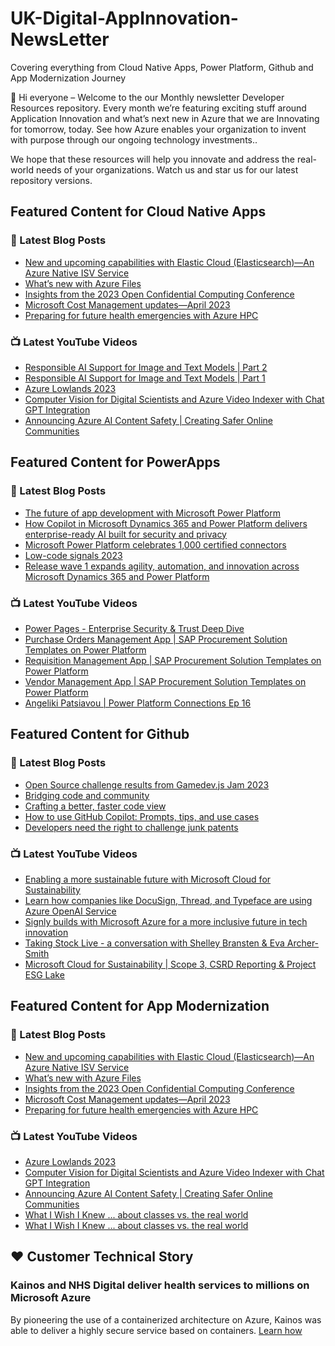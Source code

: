 # UK-Digital-AppInnovation-NewsLetter

Covering everything from Cloud Native Apps, Power Platform, Github and App Modernization Journey

👋 Hi everyone – Welcome to the our Monthly newsletter Developer Resources repository. Every month we’re featuring exciting stuff around Application Innovation and what’s next new in Azure that we are Innovating for tomorrow, today. See how Azure enables your organization to invent with purpose through our ongoing technology investments..


We hope that these resources will help you innovate and address the real-world needs of your organizations. Watch us and star us for our latest repository versions.

## Featured Content for Cloud Native Apps


### 📝 Latest Blog Posts

    
<!-- BLOGCNA:START -->
- [New and upcoming capabilities with Elastic Cloud (Elasticsearch)—An Azure Native ISV Service](https://azure.microsoft.com/blog/new-and-upcoming-capabilities-with-elastic-cloud-elasticsearch-an-azure-native-isv-service/)
- [What’s new with Azure Files](https://azure.microsoft.com/blog/what-s-new-with-azure-files/)
- [Insights from the 2023 Open Confidential Computing Conference](https://azure.microsoft.com/blog/insights-from-the-2023-open-confidential-computing-conference/)
- [Microsoft Cost Management updates—April 2023](https://azure.microsoft.com/blog/microsoft-cost-management-updates-april-2023/)
- [Preparing for future health emergencies with Azure HPC ](https://azure.microsoft.com/blog/preparing-for-future-health-emergencies-with-azure-hpc/)
<!-- BLOGCNA:END -->

### 📺 Latest YouTube Videos

 
<!-- YOUTUBECNA:START -->
- [Responsible AI Support for Image and Text Models | Part 2](https://www.youtube.com/watch?v=q253vXU5c0o)
- [Responsible AI Support for Image and Text Models | Part 1](https://www.youtube.com/watch?v=mgVIWloMOQs)
- [Azure Lowlands 2023](https://www.youtube.com/watch?v=826WX0GUPc4)
- [Computer Vision for Digital Scientists and Azure Video Indexer with Chat GPT Integration](https://www.youtube.com/watch?v=15mOqe-r8rM)
- [Announcing Azure AI Content Safety | Creating Safer Online Communities](https://www.youtube.com/watch?v=o7fn-WvKfs8)
<!-- YOUTUBECNA:END -->

##  Featured Content for PowerApps
### 📝 Latest Blog Posts
<!-- BLOGPOWER:START -->
- [The future of app development with Microsoft Power Platform](https://cloudblogs.microsoft.com/powerplatform/2023/05/23/the-future-of-app-development-with-microsoft-power-platform/)
- [How Copilot in Microsoft Dynamics 365 and Power Platform delivers enterprise-ready AI built for security and privacy](https://cloudblogs.microsoft.com/dynamics365/bdm/2023/05/12/how-copilot-in-microsoft-dynamics-365-and-power-platform-delivers-enterprise-ready-ai-built-for-security-and-privacy/)
- [Microsoft Power Platform celebrates 1,000 certified connectors](https://cloudblogs.microsoft.com/powerplatform/2023/05/11/microsoft-power-platform-celebrates-1000-certified-connectors/)
- [Low-code signals 2023](https://cloudblogs.microsoft.com/powerplatform/2023/04/13/low-code-signals-2023/)
- [Release wave 1 expands agility, automation, and innovation across Microsoft Dynamics 365 and Power Platform](https://cloudblogs.microsoft.com/dynamics365/bdm/2023/04/04/release-wave-1-expands-agility-automation-and-innovation-across-microsoft-dynamics-365-and-power-platform/)
<!-- BLOGPOWER:END -->
 ### 📺 Latest YouTube Videos
    
<!-- YOUTUBEPOWER:START -->
- [Power Pages - Enterprise Security &amp; Trust Deep Dive](https://www.youtube.com/watch?v=jU-VCI2g8fo)
- [Purchase Orders Management App | SAP Procurement Solution Templates on Power Platform](https://www.youtube.com/watch?v=cmHWhALIRsY)
- [Requisition Management App | SAP Procurement Solution Templates on Power Platform](https://www.youtube.com/watch?v=5AdsO-qJ8O0)
- [Vendor Management App | SAP Procurement Solution Templates on Power Platform](https://www.youtube.com/watch?v=pifzGJ9nx0c)
- [Angeliki Patsiavou | Power Platform Connections Ep 16](https://www.youtube.com/watch?v=XZLOECXotPE)
<!-- YOUTUBEPOWER:END -->

##  Featured Content for Github
### 📝 Latest Blog Posts
<!-- BLOGGITHUB:START -->
- [Open Source challenge results from Gamedev.js Jam 2023](https://github.blog/2023-06-21-gamedev-js-2023/)
- [Bridging code and community](https://github.blog/2023-06-21-bridging-code-and-community/)
- [Crafting a better, faster code view](https://github.blog/2023-06-21-crafting-a-better-faster-code-view/)
- [How to use GitHub Copilot: Prompts, tips, and use cases](https://github.blog/2023-06-20-how-to-write-better-prompts-for-github-copilot/)
- [Developers need the right to challenge junk patents](https://github.blog/2023-06-19-developers-need-the-right-to-challenge-junk-patents/)
<!-- BLOGGITHUB:END -->
### 📺 Latest YouTube Videos
<!-- YOUTUBEGITHUB:START -->
- [Enabling a more sustainable future with Microsoft Cloud for Sustainability](https://www.youtube.com/watch?v=hQBd827JM_o)
- [Learn how companies like DocuSign, Thread, and Typeface are using Azure OpenAI Service](https://www.youtube.com/watch?v=ivFHCYF3-FY)
- [Signly builds with Microsoft Azure for a more inclusive future in tech innovation](https://www.youtube.com/watch?v=srpGYLZcUCc)
- [Taking Stock Live - a conversation with Shelley Bransten &amp; Eva Archer-Smith](https://www.youtube.com/watch?v=3z3yJLTc_0o)
- [Microsoft Cloud for Sustainability | Scope 3, CSRD Reporting &amp; Project ESG Lake](https://www.youtube.com/watch?v=4yzDGOsKvss)
<!-- YOUTUBEGITHUB:END -->
##  Featured Content for App Modernization
### 📝 Latest Blog Posts
<!-- BLOGAPPMOD:START -->
- [New and upcoming capabilities with Elastic Cloud (Elasticsearch)—An Azure Native ISV Service](https://azure.microsoft.com/blog/new-and-upcoming-capabilities-with-elastic-cloud-elasticsearch-an-azure-native-isv-service/)
- [What’s new with Azure Files](https://azure.microsoft.com/blog/what-s-new-with-azure-files/)
- [Insights from the 2023 Open Confidential Computing Conference](https://azure.microsoft.com/blog/insights-from-the-2023-open-confidential-computing-conference/)
- [Microsoft Cost Management updates—April 2023](https://azure.microsoft.com/blog/microsoft-cost-management-updates-april-2023/)
- [Preparing for future health emergencies with Azure HPC ](https://azure.microsoft.com/blog/preparing-for-future-health-emergencies-with-azure-hpc/)
<!-- BLOGAPPMOD:END -->
### 📺 Latest YouTube Videos
<!-- YOUTUBEAPPMOD:START -->
- [Azure Lowlands 2023](https://www.youtube.com/watch?v=826WX0GUPc4)
- [Computer Vision for Digital Scientists and Azure Video Indexer with Chat GPT Integration](https://www.youtube.com/watch?v=15mOqe-r8rM)
- [Announcing Azure AI Content Safety | Creating Safer Online Communities](https://www.youtube.com/watch?v=o7fn-WvKfs8)
- [What I Wish I Knew ... about classes vs. the real world](https://www.youtube.com/watch?v=z7-40qivy8Q)
- [What I Wish I Knew ... about classes vs. the real world](https://www.youtube.com/watch?v=kW0Zn12ku5w)
<!-- YOUTUBEAPPMOD:END -->


## ♥️ Customer Technical Story 

### Kainos and NHS Digital deliver health services to millions on Microsoft Azure

By pioneering the use of a containerized architecture on Azure, Kainos was able to deliver a highly secure service based on containers. [Learn how](https://customers.microsoft.com/en-us/story/1368348549535774520-kainos-and-nhs-digital-deliver-health-services-to-millions-on-microsoft-azure)

